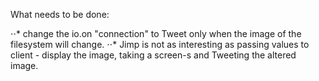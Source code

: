 What needs to be done:


⋅⋅* change the io.on "connection" to Tweet only when the image of the filesystem will change.
⋅⋅* Jimp is not as interesting as passing values to client - display the image, taking a screen-s and Tweeting the altered image.
